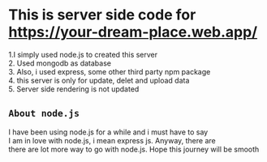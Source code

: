 # This is server side code for https://your-dream-place.web.app/
1.I simply used node.js to created this server \
2. Used mongodb as database \
3. Also, i used express, some other third party npm package \
4. this server is only for update, delet and upload data\
5. Server side rendering is not updated

## `About node.js`
I have been using node.js for a while and i must have to say \
I am in love with node.js, i mean express js. Anyway, there are \
there are lot more way to go with node.js. Hope this journey will be smooth
